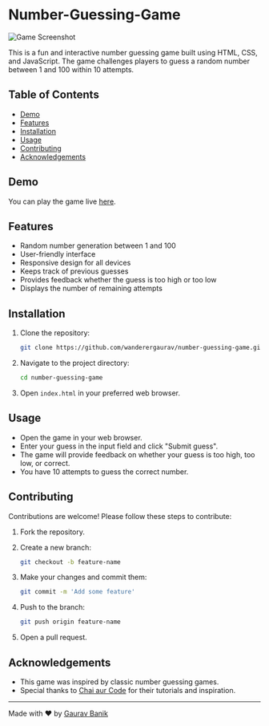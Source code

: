 # Number-Guessing-Game

![Game Screenshot](screenshot.png)

This is a fun and interactive number guessing game built using HTML, CSS, and JavaScript. The game challenges players to guess a random number between 1 and 100 within 10 attempts.

## Table of Contents

- [Demo](#demo)
- [Features](#features)
- [Installation](#installation)
- [Usage](#usage)
- [Contributing](#contributing)
- [Acknowledgements](#acknowledgements)

## Demo

You can play the game live [here](https://your-live-demo-link.com).

## Features

- Random number generation between 1 and 100
- User-friendly interface
- Responsive design for all devices
- Keeps track of previous guesses
- Provides feedback whether the guess is too high or too low
- Displays the number of remaining attempts

## Installation

1. Clone the repository:

    ```sh
    git clone https://github.com/wanderergaurav/number-guessing-game.git
    ```

2. Navigate to the project directory:

    ```sh
    cd number-guessing-game
    ```

3. Open `index.html` in your preferred web browser.

## Usage

- Open the game in your web browser.
- Enter your guess in the input field and click "Submit guess".
- The game will provide feedback on whether your guess is too high, too low, or correct.
- You have 10 attempts to guess the correct number.

## Contributing

Contributions are welcome! Please follow these steps to contribute:

1. Fork the repository.
2. Create a new branch:

    ```sh
    git checkout -b feature-name
    ```

3. Make your changes and commit them:

    ```sh
    git commit -m 'Add some feature'
    ```

4. Push to the branch:

    ```sh
    git push origin feature-name
    ```

5. Open a pull request.

 
## Acknowledgements

- This game was inspired by classic number guessing games.
- Special thanks to [Chai aur Code](https://www.youtube.com/@chaiaurcode) for their tutorials and inspiration.

---

Made with ❤️ by [Gaurav Banik](https://github.com/wanderergaurav)

